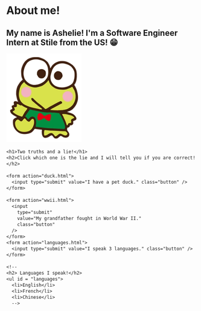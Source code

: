 <html>
  <head>
    <meta charset="UTF-8" />
    <title>Ashelie's website</title>
  </head>
  <link rel="stylesheet" href="styles.css" />
  <body>
    <h1>About me!</h1>
    <h2>
      My name is Ashelie! I'm a Software Engineer Intern at Stile from the US!
      😁
    </h2>
    <img
      id="frog"
      src="frog.webp"
      alt="Keroppi"
      width="200"
    />

    <h1>Two truths and a lie!</h1>
    <h2>Click which one is the lie and I will tell you if you are correct!</h2>

    <form action="duck.html">
      <input type="submit" value="I have a pet duck." class="button" />
    </form>

    <form action="wwii.html">
      <input
        type="submit"
        value="My grandfather fought in World War II."
        class="button"
      />
    </form>
    <form action="languages.html">
      <input type="submit" value="I speak 3 languages." class="button" />
    </form>

    <!--
    <h2> Languages I speak!</h2>
    <ul id = "languages">
      <li>English</li>
      <li>French</li>
      <li>Chinese</li>
      -->
  </body>
</html>
